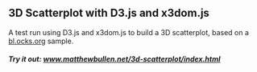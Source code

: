 ## 3D Scatterplot with D3.js and x3dom.js

A test run using D3.js and x3dom.js to build a 3D scatterplot, based on a [bl.ocks.org](http://bl.ocks.org/hlvoorhees/5986172) sample.

##### Try it out: www.matthewbullen.net/3d-scatterplot/index.html
